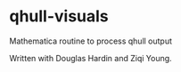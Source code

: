 # qhull-visuals
Mathematica routine to process qhull output

Written with Douglas Hardin and Ziqi Young.

